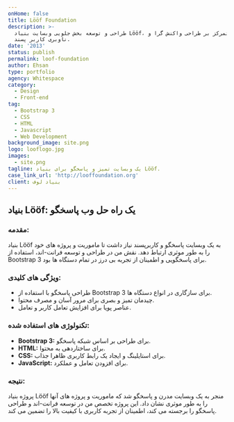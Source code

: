 ```yaml
---
onHome: false
title: Lööf Foundation
description: >-
  طراحی و توسعه بخش جلویی وبسایت بنیاد Lööf، با تمرکز بر طراحی واکنش گرا و
  ناوبری کاربر پسند.
date: '2013'
status: publish
permalink: loof-foundation
author: Ehsan
type: portfolio
agency: Whitespace
category:
  - Design
  - Front-end
tag:
  - Bootstrap 3
  - CSS
  - HTML
  - Javascript
  - Web Development
background_image: site.png
logo: looflogo.jpg
images:
  - site.png
tagline: یک وبسایت تمیز و پاسخگو برای بنیاد Lööf.
case_link_url: 'http://looffoundation.org'
client: بنیاد لوف
---
```

<h2>بنیاد Lööf: یک راه حل وب پاسخگو</h2>

<h3>مقدمه:</h3>
<p>
  بنیاد Lööf به یک وبسایت پاسخگو و کاربرپسند نیاز داشت تا ماموریت و پروژه های خود را به طور موثری ارتباط دهد. نقش من در طراحی و توسعه فرانت-اند، استفاده از Bootstrap 3 برای پاسخگویی و اطمینان از تجربه بی درز در تمام دستگاه ها بود.
</p>

<h3>ویژگی های کلیدی:</h3>
<ul>
  <li>طراحی پاسخگو با استفاده از Bootstrap 3 برای سازگاری در انواع دستگاه ها.</li>
  <li>چیدمان تمیز و بصری برای مرور آسان و مصرف محتوا.</li>
  <li>عناصر پویا برای افزایش تعامل کاربر و تعامل.</li>
</ul>

<h3>تکنولوژی های استفاده شده:</h3>
<ul>
  <li><b>Bootstrap 3:</b> برای طراحی بر اساس شبکه پاسخگو.</li>
  <li><b>HTML:</b> برای ساختاردهی به محتوا.</li>
  <li><b>CSS:</b> برای استایلینگ و ایجاد یک رابط کاربری ظاهرا جذاب.</li>
  <li><b>JavaScript:</b> برای افزودن تعامل و عملکرد.</li>
</ul>

<h3>نتیجه:</h3>
<p>
  پروژه بنیاد Lööf منجر به یک وبسایت مدرن و پاسخگو شد که ماموریت و پروژه های آنها را به طور موثری نشان داد. این پروژه تخصص من در توسعه فرانت-اند و طراحی پاسخگو را برجسته می کند، اطمینان از تجربه کاربری با کیفیت بالا را تضمین می کند.
</p>
